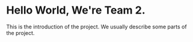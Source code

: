 # Hello World, We're Team 2.
This is the introduction of the project. We usually describe some parts of the project.
